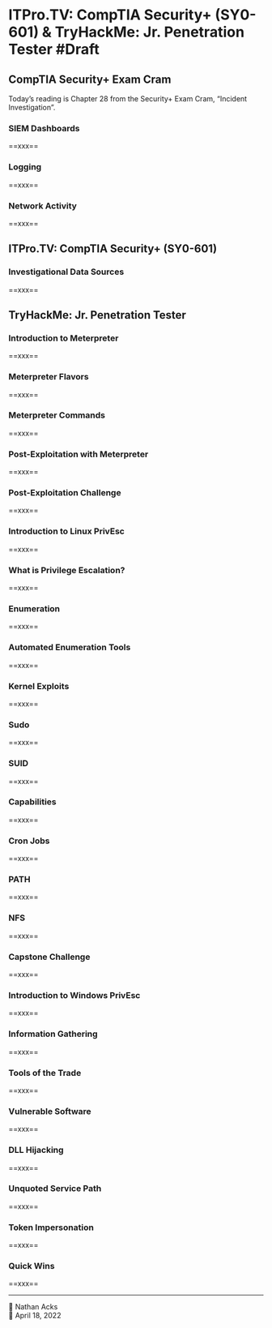 # ITPro.TV: CompTIA Security+ (SY0-601) & TryHackMe: Jr. Penetration Tester #Draft

## CompTIA Security+ Exam Cram

Today’s reading is Chapter 28 from the Security+ Exam Cram, “Incident Investigation”.

### SIEM Dashboards

==xxx==

### Logging

==xxx==

### Network Activity

==xxx==

## ITPro.TV: CompTIA Security+ (SY0-601)

### Investigational Data Sources

==xxx==

## TryHackMe: Jr. Penetration Tester

### Introduction to Meterpreter

==xxx==

### Meterpreter Flavors

==xxx==

### Meterpreter Commands

==xxx==

### Post-Exploitation with Meterpreter

==xxx==

### Post-Exploitation Challenge

==xxx==

### Introduction to Linux PrivEsc

==xxx==

### What is Privilege Escalation?

==xxx==

### Enumeration

==xxx==

### Automated Enumeration Tools

==xxx==

### Kernel Exploits

==xxx==

### Sudo

==xxx==

### SUID

==xxx==

### Capabilities

==xxx==

### Cron Jobs

==xxx==

### PATH

==xxx==

### NFS

==xxx==

### Capstone Challenge

==xxx==

### Introduction to Windows PrivEsc

==xxx==

### Information Gathering

==xxx==

### Tools of the Trade

==xxx==

### Vulnerable Software

==xxx==

### DLL Hijacking

==xxx==

### Unquoted Service Path

==xxx==

### Token Impersonation

==xxx==

### Quick Wins

==xxx==

<!--

## Meterpreter

### Introduction

==xxx==

### Meterpreter Flavors

==xxx==

### Meterpreter Commands

==xxx==

### Post-Exploitation with Meterpreter

==xxx==

### Post-Exploitation Challenge

==xxx==

## Linux PrivEsc

### Introduction

==xxx==

### What is Privilege Escalation?

==xxx==

### Enumeration

==xxx==

### Automated Enumeration Tools

==xxx==

### Kernel Exploits

==xxx==

### Sudo

==xxx==

### SUID

==xxx==

### Capabilities

==xxx==

### Cron Jobs

==xxx==

### PATH

==xxx==

### NFS

==xxx==

### Capstone Challenge

==xxx==

## Windows PrivEsc

### Introduction

==xxx==

### Information Gathering

==xxx==

### Tools of the Trade

==xxx==

### Vulnerable Software

==xxx==

### DLL Hijacking

==xxx==

### Unquoted Service Path

==xxx==

### Token Impersonation

==xxx==

### Quick Wins

==xxx==

-->

- - - -

<span aria-hidden="true">👤</span> Nathan Acks  
<span aria-hidden="true">📅</span> April 18, 2022
